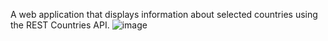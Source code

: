 A web application that displays information about selected countries using the REST Countries API.
![image](https://github.com/user-attachments/assets/0cf4eef7-d861-4b93-bb34-3b9423e33a7d)

